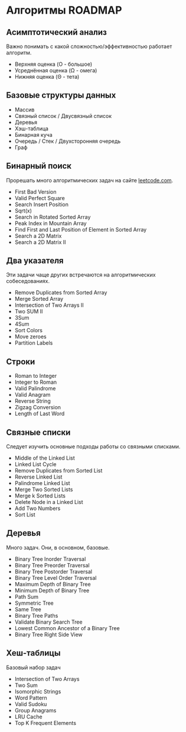 # Алгоритмы ROADMAP

## Асимптотический анализ
Важно понимать  с какой сложностью/эффективностью работает алгоритм.

- Верхняя оценка (O - большое)
- Усреднённая оценка (Ω - омега)
- Нижняя оценка (Θ - тета)

## Базовые структуры данных

- Массив
- Связный список / Двусвязный список
- Деревья
- Хэш-таблица
- Бинарная куча
- Очередь / Стек / Двухсторонняя очередь
- Граф

## Бинарный поиск
Прорешать много алгоритмических задач на сайте [leetcode.com](https://leetcode.com/).

- First Bad Version
- Valid Perfect Square
- Search Insert Position
- Sqrt(x)
- Search in Rotated Sorted Array
- Peak Index in Mountain Array
- Find First and Last Position of Element in Sorted Array
- Search a 2D Matrix
- Search a 2D Matrix II

## Два указателя
Эти задачи чаще других встречаются на алгоритмических собеседованиях.

- Remove Duplicates from Sorted Array
- Merge Sorted Array
- Intersection of Two Arrays II
- Two SUM II
- 3Sum
- 4Sum
- Sort Colors
- Move zeroes
- Partition Labels

## Строки

- Roman to Integer
- Integer to Roman
- Valid Palindrome
- Valid Anagram
- Reverse String
- Zigzag Conversion
- Length of Last Word

## Связные списки
Следует изучить основные подходы работы со связными списками.

- Middle of the Linked List
- Linked List Cycle
- Remove Duplicates from Sorted List
- Reverse Linked List
- Palindrome Linked List
- Merge Two Sorted Lists
- Merge k Sorted Lists
- Delete Node in a Linked List
- Add Two Numbers
- Sort List

## Деревья
Много задач. Они, в основном, базовые.

- Binary Tree Inorder Traversal
- Binary Tree Preorder Traversal
- Binary Tree Postorder Traversal
- Binary Tree Level Order Traversal
- Maximum Depth of Binary Tree
- Minimum Depth of Binary Tree
- Path Sum
- Symmetric Tree
- Same Tree
- Binary Tree Paths
- Validate Binary Search Tree
- Lowest Common Ancestor of a Binary Tree
- Binary Tree Right Side View

## Хеш-таблицы
Базовый набор задач

- Intersection of Two Arrays
- Two Sum
- Isomorphic Strings
- Word Pattern
- Valid Sudoku
- Group Anagrams
- LRU Cache
- Top K Frequent Elements

